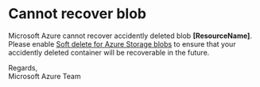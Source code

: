 <properties
pageTitle="Could not recover blob"
description="Could not recover blob"
infoBubbleText="Could not recover blob"
service="microsoft.storage"
resource="storage"
authors="passaree"
displayOrder=""
articleId="Storagev2insights_CannotRecoverBlob"
diagnosticScenario="Could not recover blob"
selfHelpType="diagnostics"
supportTopicIds=""
resourceTags="windows"
productPesIds=""
cloudEnvironments="public"
/>

# **Cannot recover blob**

<!--issueDescription-->
Microsoft Azure cannot recover accidently deleted blob **<!--$ResourceName-->[ResourceName]<!--/$ResourceName-->**. Please enable [Soft delete for Azure Storage blobs](https://docs.microsoft.com/azure/storage/blobs/storage-blob-soft-delete) to ensure that your accidently deleted container will be recoverable in the future.<br>

Regards,<br>
Microsoft Azure Team
<!--/issueDescription-->
